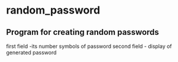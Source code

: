 # random_password
Program for creating random passwords
-----
first field -its number symbols of password 
second field - display of generated password
